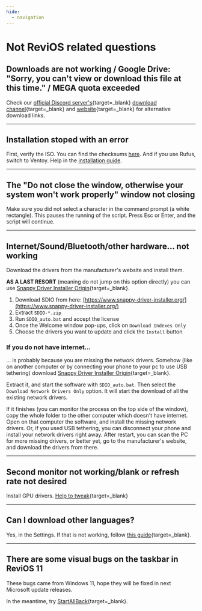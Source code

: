```yaml
---
hide:
  - navigation
---
```


# Not ReviOS related questions


## Downloads are not working / Google Drive: "Sorry, you can't view or download this file at this time." / MEGA quota exceeded

Check our [official Discord server's](https://discord.gg/962y4pU){target=_blank} [download channel](https://discord.com/channels/619835916139364383/658369065110339640){target=_blank} and [website](https://www.revi.cc/revios/download){target=_blank} for alternative download links.

---

## Installation stoped with an error

First, verify the ISO. You can find the checksums [here](https://www.revi.cc/revios/download/verify). And if you use Rufus, switch to Ventoy. Help in the [installation guide](install.md).

---

## The "Do not close the window, otherwise your system won't work properly" window not closing

Make sure you did not select a character in the command prompt (a white rectangle). This pauses the running of the script. Press Esc or Enter, and the script will continue.

---

## Internet/Sound/Bluetooth/other hardware... not working

Download the drivers from the manufacturer's website and install them.

**AS A LAST RESORT** (meaning do not jump on this option directly) you can use [Snappy Driver Installer Origin](https://www.snappy-driver-installer.org/){target=_blank}.

1. Download SDIO from here: [https://www.snappy-driver-installer.org/](https://www.snappy-driver-installer.org/)
2. Extract `SDIO-*.zip`
3. Run `SDIO_auto.bat` and accept the license
4. Once the Welcome window pop-ups, click on `Download Indexes Only`
5. Choose the drivers you want to update and click the `Install` button

### If you do not have internet...

... is probably because you are missing the network drivers. Somehow (like on another computer or by connecting your phone to your pc to use USB tethering) download [Snappy Driver Installer Origin](https://www.snappy-driver-installer.org/){target=_blank}. 

Extract it, and start the software with `SDIO_auto.bat`. Then select the `Download Network Drivers Only` option. It will start the download of all the existing network drivers. 

If it finishes (you can monitor the process on the top side of the window), copy the whole folder to the other computer which doesn't have internet. Open on that computer the software, and install the missing network drivers. Or, if you used USB tethering, you can disconnect your phone and install your network drivers right away. After restart, you can scan the PC for more missing drivers, or better yet, go to the manufacturer's website, and download the drivers from there.

---

## Second monitor not working/blank or refresh rate not desired

Install GPU drivers. [Help to tweak](https://www.revi.cc/revios/post-install#h.p_GR11WmefRS4F){target=_blank}

---

## Can I download other languages?

Yes, in the Settings. If that is not working, follow [this guide](https://www.revi.cc/revios/workspace/lang){target=_blank}.

---

## There are some visual bugs on the taskbar in ReviOS 11

These bugs came from Windows 11, hope they will be fixed in next Microsoft update releases.

In the meantime, try [StartAllBack](https://www.startallback.com/){target=_blank}.

